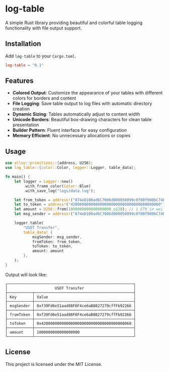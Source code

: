 # log-table

A simple Rust library providing beautiful and colorful table logging functionality with file output support.

## Installation

Add `log-table` to your `Cargo.toml`.

```toml
log-table = "0.1"
```

## Features

* **Colored Output**: Customize the appearance of your tables with different colors for borders and content
* **File Logging**: Save table output to log files with automatic directory creation
* **Dynamic Sizing**: Tables automatically adjust to content width
* **Unicode Borders**: Beautiful box-drawing characters for clean table presentation
* **Builder Pattern**: Fluent interface for easy configuration
* **Memory Efficient**: No unnecessary allocations or copies

## Usage

```rust
use alloy::primitives::{address, U256};
use log_table::{color::Color, logger::Logger, table_data};

fn main() {
    let logger = Logger::new()
        .with_frame_color(Color::Blue)
        .with_save_log("logs/data.log");

    let from_token = address!("874eD100ad6C7006d000050099c0f00f900bC74E");
    let to_token = address!("4200000000000000000000000000000000000060");
    let amount = U256::from(1000000000000000000_u128); // 1 ETH in wei
    let msg_sender = address!("874eD100ad6C7006d000050099c0f00f900bC74E");

    logger.table(
        "USDT Transfer",
        table_data! {
            msgSender: msg_sender,
            fromToken: from_token,
            toToken: to_token,
            amount: amount
        },
    );
}
```

Output will look like:
```
┌────────────────────────────────────────────────────────┐
│                     USDT Transfer                      │
├───────────┬────────────────────────────────────────────┤
│ Key       │ Value                                      │
├───────────┼────────────────────────────────────────────┤
│ msgSender │ 0xf39Fd6e51aad88F6F4ce6aB8827279cffFb92266 │
├───────────┼────────────────────────────────────────────┤
│ fromToken │ 0xf39Fd6e51aad88F6F4ce6aB8827279cffFb92266 │
├───────────┼────────────────────────────────────────────┤
│ toToken   │ 0x4200000000000000000000000000000000000060 │
├───────────┼────────────────────────────────────────────┤
│ amount    │ 1000000000000000000                        │
└───────────┴────────────────────────────────────────────┘
```

## License

This project is licensed under the MIT License.
